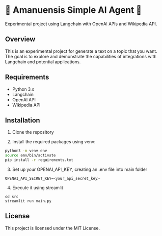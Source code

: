 # 📖	Amanuensis Simple AI Agent 	🤖

Experimental project using Langchain with OpenAI APIs and Wikipedia API.

## Overview

This is an experimental project for generate a text on a topic that you want. The goal is to explore and demonstrate the capabilities of integrations with Langchain and potential applications.

## Requirements

- Python 3.x
- Langchain
- OpenAI API
- Wikipedia API 

## Installation

1. Clone the repository

2. Install the required packages using venv:
```bash
python3 -m venv env
source env/bin/activate
pip install -r requirements.txt
```

3. Set up your OPENAI_API_KEY, creating an .env file into main folder
```
OPENAI_API_SECRET_KEY=<your_api_secret_key>
```

4. Execute it using streamlit
```
cd src
streamlit run main.py
```

## License
This project is licensed under the MIT License.

